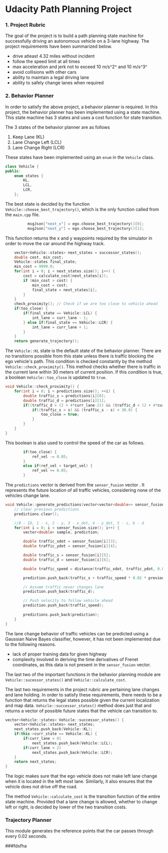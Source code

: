 # Udacity Path Planning Project

### 1. Project Rubric
The goal of the project is to build a path planning state machine for successfully driving an autonomous vehicle on a 3-lane highway. The project requirements have been summarized below.

* drive atleast 4.32 miles without incident
* follow the speed limit at all times
* max acceleration and jerk not to exceed 10 m/s^2^ and 10 m/s^3^
* avoid collisions with other cars
* ability to maintain a legal driving lane
* ability to safely change lanes when required

### 2. Behavior Planner
In order to satisfy the above project, a behavior planner is required. In this project, the behavior planner has been implemented using a state machine. This state machine has 3 states and uses a cost function for state transition.

The 3 states of the behavior planner are as follows

1. Keep Lane (KL)
2. Lane Change Left (LCL)
3. Lane Change Right (LCR)

These states have been implemented using an ```enum``` in the ```Vehicle``` class.
```cpp
class Vehicle {
public:
    enum states {
        KL,
        LCL,
        LCR,
    };
```
The best state is decided by the function ```Vehicle::choose_best_trajectory()```, which is the only function called from the ```main.cpp``` file.
```cpp
          msgJson["next_x"] = ego.choose_best_trajectory()[0];
          msgJson["next_y"] = ego.choose_best_trajectory()[1];
```
This function returns the x and y waypoints required by the simulator in order to move the car around the highway track.
```cpp
    vector<Vehicle::states> next_states = successor_states();
    double cost, min_cost;
    Vehicle::states final_state;
    min_cost = 9999.0;
    for(int i = 0; i < next_states.size(); i++) {
        cost = calculate_cost(next_states[i]);
        if (min_cost > cost) {
            min_cost = cost;
            final_state = next_states[i];
        }
    }
    check_proximity(); // Check if we are too close to vehicle ahead
    if(too_close) {
        if(final_state == Vehicle::LCL) {
            int_lane = curr_lane - 1;
        } else if(final_state == Vehicle::LCR) {
            int_lane = curr_lane + 1;
        }
    }
    return generate_trajectory();
```

The ```Vehicle::KL``` state is the default state of the behavior planner. There are no transitions possible from this state unless there is traffic blocking the ego vehicle's path. This condition is checked constantly by the method ```Vehicle::check_proximity()```. This method checks whether there is traffic in the current lane within 30 meters of current position. If this condition is true, a boolean ```Vehicle::too_close``` is updated to ```true```.
```cpp
void Vehicle::check_proximity() {
    for(int i = 0; i < predictions.size(); ++i) {
        double traffic_s = predictions[i][0];
        double traffic_d = predictions[i][1];
        if((traffic_d > (2 + 4*curr_lane-2)) && (traffic_d < (2 + 4*curr_lane+2))) {
            if((traffic_s > s) && (traffic_s - s) < 30.0) {
                too_close = true;
            }
        }
    }
}
```
This boolean is also used to control the speed of the car as follows.
```cpp
        if(too_close) {
            ref_vel -= 0.05;
        }
        else if(ref_vel < target_vel) {
            ref_vel += 0.05;
        }
```
The ```predictions``` vector is derived from the ```sensor_fusion``` vector . It represents the future location of all traffic vehicles, considering none of the vehicles change lane. 
```cpp
void Vehicle::generate_predictions(vector<vector<double>> sensor_fusion) {
    // clear previous predictions
    predictions.clear();

    //0 - ID, 1 - x, 2 - y, 3 - x_dot, 4 - y_dot, 5 - s, 6 - d
    for(int i = 0; i < sensor_fusion.size(); i++) {
        vector<double> sample, prediction;

        double traffic_xdot = sensor_fusion[i][3];
        double traffic_ydot = sensor_fusion[i][4];

        double traffic_s = sensor_fusion[i][5];
        double traffic_d = sensor_fusion[i][6];

        double traffic_speed = distance(traffic_xdot, traffic_ydot, 0.0, 0.0);

        prediction.push_back(traffic_s + traffic_speed * 0.02 * previous_path_x.size());

        // Assume traffic never changes lane
        prediction.push_back(traffic_d);

        // Push velocity to follow vehicle ahead
        prediction.push_back(traffic_speed);
        
        predictions.push_back(prediction);
    }
}
```
The lane change behavior of traffic vehicles can be predicted using a Gaussian Naive Bayes classifier, however, it has not been implemented due to the following reasons.

* lack of proper training data for given highway
* complexity involved in deriving the time derivatives of Frenet coordinates, as this data is not present in the ```sensor_fusion``` vector.

The last two of the important functions in the behavior planning module are ```Vehicle::sucessor_states()``` and ```Vehicle::calculate_cost```.

The last two requirements in the project rubric are pertaining lane changes and lane holding. In order to satisfy these requirements, there needs to be a function that returns the legal states possible given the current localization and map data. ```Vehicle::successor_states()``` method does just that and returns a vector of possible future states that the vehicle can transition to.
```cpp
vector<Vehicle::states> Vehicle::successor_states() {
    vector<Vehicle::states> next_states;
    next_states.push_back(Vehicle::KL);
    if(this->curr_state == Vehicle::KL) {
        if(curr_lane > 0)
            next_states.push_back(Vehicle::LCL);
        if(curr_lane < 2)
            next_states.push_back(Vehicle::LCR);
    } 
    return next_states;
}
```
The logic makes sure that the ego vehicle does not make left lane change when it is located in the left most lane. Similarly, it also ensures that the vehicle does not drive off the road.

The method ```Vehicle::calculate_cost``` is the transition function of the entire state machine. Provided that a lane change is allowed, whether to change left or right, is decided by lower of the two transition costs.


### Trajectory Planner
This module generates the reference points that the car passes through every 0.02 seconds.


###fdsfha
